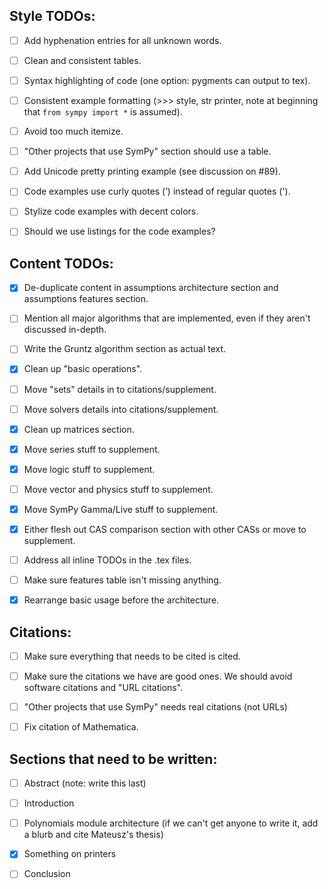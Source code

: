 ## Style TODOs:

- [ ] Add hyphenation entries for all unknown words.

- [ ] Clean and consistent tables.

- [ ] Syntax highlighting of code (one option: pygments can output to tex).

- [ ] Consistent example formatting (>>> style, str printer, note at beginning
  that `from sympy import *` is assumed).

- [ ] Avoid too much itemize.

- [ ] "Other projects that use SymPy" section should use a table.

- [ ] Add Unicode pretty printing example (see discussion on #89).

- [ ] Code examples use curly quotes (’) instead of regular quotes (').

- [ ] Stylize code examples with decent colors.

- [ ] Should we use listings for the code examples?

## Content TODOs:

- [x] De-duplicate content in assumptions architecture section and assumptions
  features section.

- [ ] Mention all major algorithms that are implemented, even if they aren't
  discussed in-depth.

- [ ] Write the Gruntz algorithm section as actual text.

- [x] Clean up "basic operations".

- [ ] Move "sets" details in to citations/supplement.

- [ ] Move solvers details into citations/supplement.

- [x] Clean up matrices section.

- [x] Move series stuff to supplement.

- [x] Move logic stuff to supplement.

- [ ] Move vector and physics stuff to supplement.

- [x] Move SymPy Gamma/Live stuff to supplement.

- [x] Either flesh out CAS comparison section with other CASs or move to
  supplement.

- [ ] Address all inline TODOs in the .tex files.

- [ ] Make sure features table isn't missing anything.

- [x] Rearrange basic usage before the architecture.

## Citations:

- [ ] Make sure everything that needs to be cited is cited.

- [ ] Make sure the citations we have are good ones. We should avoid software
citations and "URL citations".

- [ ] "Other projects that use SymPy" needs real citations (not URLs)

- [ ] Fix citation of Mathematica.

## Sections that need to be written:

- [ ] Abstract (note: write this last)

- [ ] Introduction

- [ ] Polynomials module architecture (if we can't get anyone to write it, add
  a blurb and cite Mateusz's thesis)

- [x] Something on printers

- [ ] Conclusion
